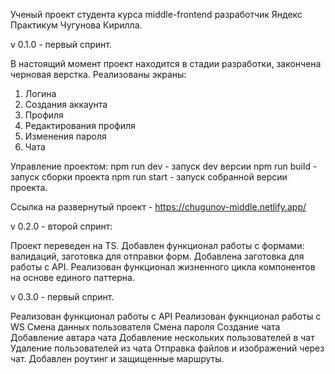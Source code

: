 Ученый проект студента курса middle-frontend разработчик Яндекс Практикум Чугунова Кирилла.

v 0.1.0 - первый спринт.

В настоящий момент проект находится в стадии разработки, закончена черновая верстка.
Реализованы экраны:

1. Логина
2. Создания аккаунта
3. Профиля
4. Редактирования профиля
5. Изменения пароля
6. Чата

Управление проектом:
npm run dev - запуск dev версии
npm run build - запуск сборки проекта
npm run start - запуск собранной версии проекта.

Ссылка на развернутый проект - https://chugunov-middle.netlify.app/

v 0.2.0 - второй спринт:

Проект переведен на TS.
Добавлен функционал работы с формами: валидаций, заготовка для отправки форм.
Добавлена заготовка для работы с API.
Реализован функционал жизненного цикла компонентов на основе единого паттерна.

v 0.3.0 - первый спринт.

Реализован функционал работы с API
Реализован фукнционал работы с WS
Смена данных пользователя
Смена пароля
Создание чата
Добавление автара чата
Добавление нескольких пользователей в чат
Удаление пользователей из чата
Отправка файлов и изображений через чат.
Добавлен роутинг и защищенные маршруты.
